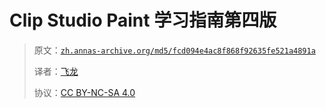 # Clip Studio Paint 学习指南第四版

> 原文：[`zh.annas-archive.org/md5/fcd094e4ac8f868f92635fe521a4891a`](https://zh.annas-archive.org/md5/fcd094e4ac8f868f92635fe521a4891a)
> 
> 译者：[飞龙](https://github.com/wizardforcel)
> 
> 协议：[CC BY-NC-SA 4.0](http://creativecommons.org/licenses/by-nc-sa/4.0/)